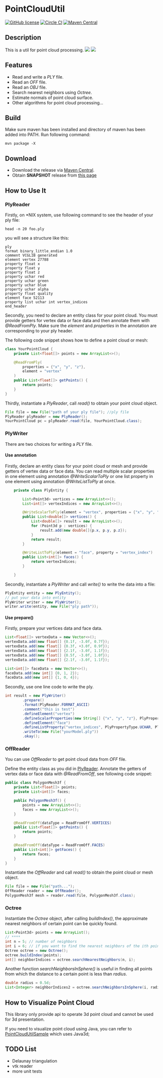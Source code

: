 # PointCloudUtil

[![GitHub license](https://img.shields.io/github/license/Jimmie00x0000/PointCloudUtil.svg)](https://github.com/Jimmie00x0000/PointCloudUtil/blob/master/LICENSE)
[![Circle CI](https://img.shields.io/circleci/project/github/Jimmie00x0000/PointCloudUtil/dev.svg)](https://circleci.com/gh/Jimmie00x0000/PointCloudUtil/tree/dev)
[![Maven Central](https://img.shields.io/maven-central/v/cn.jimmiez/pcutil.svg)](https://mvnrepository.com/artifact/cn.jimmiez/pcutil)


## Description
This is a util for point cloud processing. 
![](https://jimmie00x0000.github.io/img/Normals.png)
![](https://jimmie00x0000.github.io/img/Skeleton.png)

## Features
* Read and write a *PLY* file.
* Read an *OFF* file.
* Read an *OBJ* file.
* Search nearest neighbors using *Octree*.
* Estimate normals of point cloud surface.
* Other algorithms for point cloud processing...

## Build 
Make sure maven has been installed and directory of maven has been added into PATH. Run following command:
```shell
mvn package -X
```

## Download
* Download the release via [Maven Central](https://mvnrepository.com/artifact/cn.jimmiez/pcutil).
* Obtain **SNAPSHOT** release from [this page](https://oss.sonatype.org/content/repositories/snapshots/cn/jimmiez/pcutil/)

## How to Use It
### PlyReader
Firstly, on *NIX system, use following command to see the header of your ply file:
```shell
head -n 20 foo.ply

```
you will see a structure like this:
```
ply
format binary_little_endian 1.0
comment VCGLIB generated
element vertex 27788
property float x
property float y
property float z
property uchar red
property uchar green
property uchar blue
property uchar alpha
property float quality
element face 52113
property list uchar int vertex_indices
end_header
```

Secondly, you need to declare an entity class for your point cloud. You must provide getters for vertex data or face data and then annotate them with *\@ReadFromPly*. Make sure the *element* and *properties* in the annotation are corresponding to your ply header.

The following code snippet shows how to define a point cloud or mesh:
```java
class YourPointCloud {
    private List<float[]> points = new ArrayList<>();

    @ReadFromPly(
        properties = {"x", "y", "z"},
        element = "vertex"
    )
    public List<float[]> getPoints() {
        return points;
    }
}
```

Thirdly, instantiate a *PlyReader*, call *read()* to obtain your point cloud object.
```java
File file = new File("path of your ply file"); //ply file
PlyReader plyReader = new PlyReader();
YourPointCloud pc = plyReader.read(file, YourPointCloud.class);
```

### PlyWriter
There are two choices for writing a *PLY* file.
#### Use annotation
Firstly, declare an entity class for your point cloud or mesh and provide getters of vertex data or face data. You can read multiple scalar properties in one element using annotation *\@WriteScalarToPly* or one list property in one element using annotation *\@WriteListToPly* at once. 

```java
    private class PlyEntity {

        List<Point3d> vertices = new ArrayList<>();
        List<int[]> vertexIndices = new ArrayList<>();

        @WriteScalarToPly(element = "vertex", properties = {"x", "y", "z"}, type = PlyPropertyType.DOUBLE)
        public List<double[]> vertices() {
            List<double[]> result = new ArrayList<>();
            for (Point3d p : vertices) {
                result.add(new double[]{p.x, p.y, p.z});
            }
            return result;
        }

        @WriteListToPly(element = "face", property = "vertex_index")
        public List<int[]> faces() {
            return vertexIndices;
        }

    }
```
Secondly, instantiate a *PlyWriter* and call *write()* to write the data into a file:
```java
PlyEntity entity = new PlyEntity();
// put your data into entity 
PlyWriter writer = new PlyWriter();
writer.write(entity, new File("ply path"));
```
#### Use prepare()
Firstly, prepare your vertices data and face data.
```java
List<float[]> vertexData = new Vector<>();
vertexData.add(new float[] {0.1f, -3.0f, 0.7f});
vertexData.add(new float[] {0.3f, +3.0f, 0.9f});
vertexData.add(new float[] {2.1f, -3.0f, 1.1f});
vertexData.add(new float[] {0.5f, -3.0f, 1.0f});
vertexData.add(new float[] {2.1f, -3.0f, 1.1f});

List<int[]> faceData = new Vector<>();
faceData.add(new int[] {0, 1, 2});
faceData.add(new int[] {1, 0, 4});

```

Secondly, use one line code to write the ply.
```java
int result = new PlyWriter()
        .prepare()
        .format(PlyReader.FORMAT_ASCII)
        .comment("this is test")
        .defineElement("vertex")
        .defineScalarProperties(new String[] {"x", "y", "z"}, PlyPropertyType.FLOAT, vertexData)
        .defineElement("face")
        .defineListProperty("vertex_indices", PlyPropertyType.UCHAR, PlyPropertyType.INT, faceData)
        .writeTo(new File("yourModel.ply"))
        .okay();

```

### OffReader 
You can use *OffReader* to get point cloud data from *OFF* file.

Define the entity class as you did in [PlyReader](#PlyReader). Annotate the getters of vertex data or face data with *\@ReadFromOff*, see following code snippet:

```java
public class PolygonMesh3f {
    private List<float[]> points;
    private List<int[]> faces;

    public PolygonMesh3f() {
        points = new ArrayList<>();
        faces = new ArrayList<>();
    }

    @ReadFromOff(dataType = ReadFromOff.VERTICES)
    public List<float[]> getPoints() {
        return points;
    }

    @ReadFromOff(dataType = ReadFromOff.FACES)
    public List<int[]> getFaces() {
        return faces;
    }
}
```

Instantiate the *OffReader* and call *read()* to obtain the point cloud or mesh object.

```java
File file = new File("path...");
OffReader reader = new OffReader();
PolygonMesh3f mesh = reader.read(file, PolygonMesh3f.class);
```

### Octree
Instantiate the *Octree* object, after calling *buildIndex()*, the approximate nearest neighbors of certain point can be quickly found.
```java
List<Point3d> points = new ArrayList();
// ****
int n = 5; // number of neighbors
int i = 6; // if you want to find the nearest neighbors of the ith point.
Octree octree = new Octree();
octree.buildIndex(points);
int[] neighborIndices = octree.searchNearestNeighbors(n, i);

```

Another function *searchNeighborsInSphere()* is useful in finding all points from which the distance to a certain point is less than *radius*.
```java
double radius = 0.5d;
List<Integer> neighborIndices2 = octree.searchNeighborsInSphere(i, radius);
```

## How to Visualize Point Cloud
This library only provide api to operate 3d point cloud and cannot be used for 3d presentation. 

If you need to visualize point cloud using Java, you can refer to [PointCloudUtilSample](https://github.com/Jimmie00x0000/PointCloudUtilSample) which uses Java3d;

## TODO List
* Delaunay triangulation
* vtk reader 
* more unit tests


